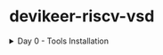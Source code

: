 # devikeer-riscv-vsd
<details>
	<summary>Day 0 - Tools Installation </summary>
	
# Day 0 - Tools Installation
## Yosys
```
$ git clone https://github.com/YosysHQ/yosys.git
$ cd yosys 
$ sudo apt install make (If make is not installed please install it) 
$ sudo apt-get install build-essential clang bison flex \
    libreadline-dev gawk tcl-dev libffi-dev git \
    graphviz xdot pkg-config python3 libboost-system-dev \
    libboost-python-dev libboost-filesystem-dev zlib1g-dev
$ make 
$ sudo make install
```
<img width="575" alt="yosys" src="https://github.com/talpasai-gif/riscv-vsd/blob/main/image.png">

## Iverilog
```
$ sudo apt-get install iverilog
```
<img width="702" alt="iverilog" src="https://github.com/talpasai-gif/riscv-vsd/blob/main/WhatsApp%20Image%202025-09-20%20at%2023.47.35.jpeg">

## GTKWave
```
$ sudo apt update
$ sudo apt install gtkwave
```
<img width="604" alt="gtkwave2" src="https://github.com/talpasai-gif/riscv-vsd/blob/main/WhatsApp%20Image%202025-09-20%20at%2023.52.08.jpeg">

<img width="1008" alt="gtkwave1" src="https://github.com/talpasai-gif/riscv-vsd/blob/main/WhatsApp%20Image%202025-09-20%20at%2023.52.47.jpeg">
</details>
